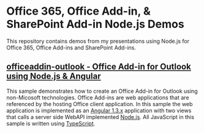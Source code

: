 Office 365, Office Add-in, & SharePoint Add-in Node.js Demos
============================================================
This repository contains demos from my presentations using Node.js for Office 365, Office Add-ins and SharePoint Add-ins.

[officeaddin-outlook - Office Add-in for Outlook using Node.js & Angular](officeaddin-outlook)
-------------------------------------------------
This sample demonstrates how to create an Office Add-in for Outlook using non-Micosoft technologies. Office Add-ins are web applications that are referenced by the hosting Office client application. In this sample the web application is implemented as an [Angular 1.3.x](http://angularjs.org) application with two views that calls a server side WebAPI implemented [Node.js](http://www.nodejs.org). All JavaScript in this sample is written using [TypeScript](http://typescriptlang.org). 